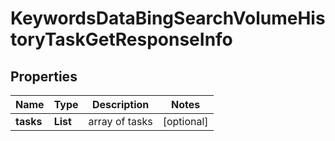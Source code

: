 # KeywordsDataBingSearchVolumeHistoryTaskGetResponseInfo


## Properties

| Name | Type | Description | Notes |
|------------ | ------------- | ------------- | -------------|
**tasks** | **List<KeywordsDataBingSearchVolumeHistoryTaskGetTaskInfo>** | array of tasks |[optional]|